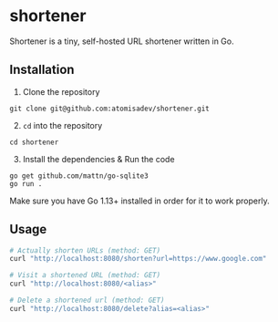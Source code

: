 # shortener
Shortener is a tiny, self-hosted URL shortener written in Go.

## Installation
1. Clone the repository
```
git clone git@github.com:atomisadev/shortener.git
```
2. `cd` into the repository
```
cd shortener
```
3. Install the dependencies & Run the code
```
go get github.com/mattn/go-sqlite3
go run .
```

Make sure you have Go 1.13+ installed in order for it to work properly.

## Usage
```bash
# Actually shorten URLs (method: GET)
curl "http://localhost:8080/shorten?url=https://www.google.com"

# Visit a shortened URL (method: GET)
curl "http://localhost:8080/<alias>"

# Delete a shortened url (method: GET)
curl "http://localhost:8080/delete?alias=<alias>"
```
